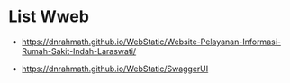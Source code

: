 
# List Wweb

- https://dnrahmath.github.io/WebStatic/Website-Pelayanan-Informasi-Rumah-Sakit-Indah-Laraswati/

- https://dnrahmath.github.io/WebStatic/SwaggerUI